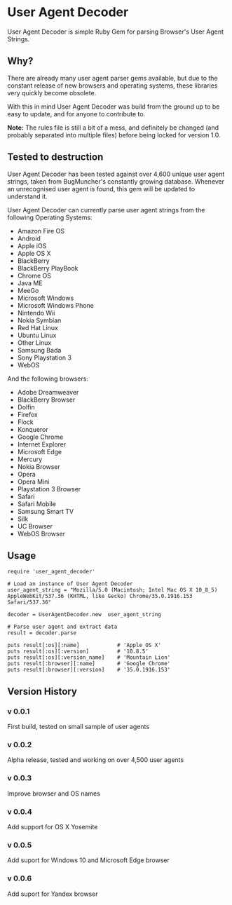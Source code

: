 # User Agent Decoder

User Agent Decoder is simple Ruby Gem for parsing Browser's User Agent Strings. 

## Why?
There are already many user agent parser gems available, but due to the constant release of new browsers and operating systems, these libraries very quickly become obsolete.

With this in mind User Agent Decoder was build from the ground up to be easy to update, and for anyone to contribute to.

**Note:** The rules file is still a bit of a mess, and definitely be changed (and probably separated into multiple files) before being locked for version 1.0.

## Tested to destruction
User Agent Decoder has been tested against over 4,600 unique user agent strings, taken from BugMuncher's constantly growing database. Whenever an unrecognised user agent is found, this gem will be updated to understand it.

User Agent Decoder can currently parse user agent strings from the following Operating Systems:

 - Amazon Fire OS
 - Android
 - Apple iOS
 - Apple OS X
 - BlackBerry
 - BlackBerry PlayBook
 - Chrome OS
 - Java ME
 - MeeGo
 - Microsoft Windows
 - Microsoft Windows Phone
 - Nintendo Wii
 - Nokia Symbian
 - Red Hat Linux
 - Ubuntu Linux
 - Other Linux
 - Samsung Bada
 - Sony Playstation 3
 - WebOS

And the following browsers:

 - Adobe Dreamweaver
 - BlackBerry Browser
 - Dolfin
 - Firefox
 - Flock
 - Konqueror
 - Google Chrome
 - Internet Explorer
 - Microsoft Edge
 - Mercury
 - Nokia Browser
 - Opera
 - Opera Mini
 - Playstation 3 Browser
 - Safari
 - Safari Mobile
 - Samsung Smart TV
 - Silk
 - UC Browser
 - WebOS Browser

## Usage

    require 'user_agent_decoder'

    # Load an instance of User Agent Decoder
    user_agent_string = "Mozilla/5.0 (Macintosh; Intel Mac OS X 10_8_5) AppleWebKit/537.36 (KHTML, like Gecko) Chrome/35.0.1916.153 Safari/537.36"

    decoder = UserAgentDecoder.new  user_agent_string

    # Parse user agent and extract data
    result = decoder.parse

    puts result[:os][:name]            # 'Apple OS X'
    puts result[:os][:version]         # '10.8.5'
    puts result[:os][:version_name]    # 'Mountain Lion'
    puts result[:browser][:name]       # 'Google Chrome'
    puts result[:browser][:version]    # '35.0.1916.153'

## Version History
### v 0.0.1
First build, tested on small sample of user agents

### v 0.0.2
Alpha release, tested and working on over 4,500 user agents

### v 0.0.3
Improve browser and OS names

### v 0.0.4
Add support for OS X Yosemite

### v 0.0.5
Add suport for Windows 10 and Microsoft Edge browser

### v 0.0.6
Add suport for Yandex browser